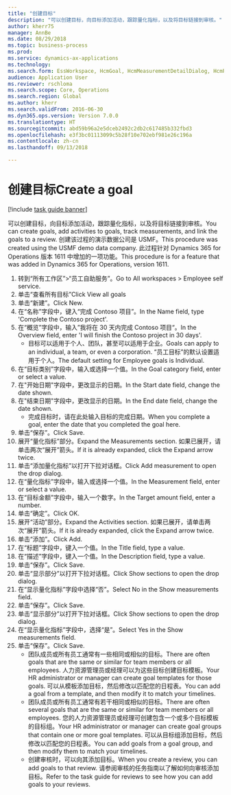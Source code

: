 ```yaml
--- 
title: "创建目标"
description: "可以创建目标，向目标添加活动，跟踪量化指标，以及将目标链接到审核。"
author: kherr75
manager: AnnBe
ms.date: 08/29/2018
ms.topic: business-process
ms.prod: 
ms.service: dynamics-ax-applications
ms.technology: 
ms.search.form: EssWorkspace, HcmGoal, HcmMeasurementDetailDialog, HcmPerfJournalAdd, HcmGoalChangeSettings
audience: Application User
ms.reviewer: rschloma
ms.search.scope: Core, Operations
ms.search.region: Global
ms.author: kherr
ms.search.validFrom: 2016-06-30
ms.dyn365.ops.version: Version 7.0.0
ms.translationtype: HT
ms.sourcegitcommit: abd59b96a2e5dceb2492c2db2c617485b332fbd3
ms.openlocfilehash: e3f3bc01113099c5b28f10e702ebf981e26c196a
ms.contentlocale: zh-cn
ms.lasthandoff: 09/13/2018

---
```

# <a name="create-a-goal"></a><span data-ttu-id="ed424-103">创建目标</span><span class="sxs-lookup"><span data-stu-id="ed424-103">Create a goal</span></span>

[!include [task guide banner](../../includes/task-guide-banner.md)]

<span data-ttu-id="ed424-104">可以创建目标，向目标添加活动，跟踪量化指标，以及将目标链接到审核。</span><span class="sxs-lookup"><span data-stu-id="ed424-104">You can create goals, add activities to goals, track measurements, and link the goals to a review.</span></span> <span data-ttu-id="ed424-105">创建该过程的演示数据公司是 USMF。</span><span class="sxs-lookup"><span data-stu-id="ed424-105">This procedure was created using the USMF demo data company.</span></span> <span data-ttu-id="ed424-106">此过程针对 Dynamics 365 for Operations 版本 1611 中增加的一项功能。</span><span class="sxs-lookup"><span data-stu-id="ed424-106">This procedure is for a feature that was added in Dynamics 365 for Operations, version 1611.</span></span>

1. <span data-ttu-id="ed424-107">转到“所有工作区”>“员工自助服务”。</span><span class="sxs-lookup"><span data-stu-id="ed424-107">Go to All workspaces > Employee self service.</span></span>
2. <span data-ttu-id="ed424-108">单击“查看所有目标”</span><span class="sxs-lookup"><span data-stu-id="ed424-108">Click View all goals</span></span>
3. <span data-ttu-id="ed424-109">单击“新建”。</span><span class="sxs-lookup"><span data-stu-id="ed424-109">Click New.</span></span>
4. <span data-ttu-id="ed424-110">在“名称”字段中，键入“完成 Contoso 项目”。</span><span class="sxs-lookup"><span data-stu-id="ed424-110">In the Name field, type 'Complete the Contoso project'.</span></span>
5. <span data-ttu-id="ed424-111">在“概览”字段中，输入”我将在 30 天内完成 Contoso 项目“。</span><span class="sxs-lookup"><span data-stu-id="ed424-111">In the Overview field, enter 'I will finish the Contoso project in 30 days'.</span></span>
    * <span data-ttu-id="ed424-112">目标可以适用于个人、团队，甚至可以适用于企业。</span><span class="sxs-lookup"><span data-stu-id="ed424-112">Goals can apply to an individual, a team, or even a corporation.</span></span> <span data-ttu-id="ed424-113">“员工目标”的默认设置适用于个人。</span><span class="sxs-lookup"><span data-stu-id="ed424-113">The default setting for Employee goals is Individual.</span></span>  
6. <span data-ttu-id="ed424-114">在“目标类别”字段中，输入或选择一个值。</span><span class="sxs-lookup"><span data-stu-id="ed424-114">In the Goal category field, enter or select a value.</span></span>
7. <span data-ttu-id="ed424-115">在"开始日期"字段中，更改显示的日期。</span><span class="sxs-lookup"><span data-stu-id="ed424-115">In the Start date field, change the date shown.</span></span>
8. <span data-ttu-id="ed424-116">在"结束日期"字段中，更改显示的日期。</span><span class="sxs-lookup"><span data-stu-id="ed424-116">In the End date field, change the date shown.</span></span>
    * <span data-ttu-id="ed424-117">完成目标时，请在此处输入目标的完成日期。</span><span class="sxs-lookup"><span data-stu-id="ed424-117">When you complete a goal, enter the date that you completed the goal here.</span></span>  
9. <span data-ttu-id="ed424-118">单击“保存”。</span><span class="sxs-lookup"><span data-stu-id="ed424-118">Click Save.</span></span>
10. <span data-ttu-id="ed424-119">展开“量化指标”部分。</span><span class="sxs-lookup"><span data-stu-id="ed424-119">Expand the Measurements section.</span></span> <span data-ttu-id="ed424-120">如果已展开，请单击两次“展开”箭头。</span><span class="sxs-lookup"><span data-stu-id="ed424-120">If it is already expanded, click the Expand arrow twice.</span></span>
11. <span data-ttu-id="ed424-121">单击“添加量化指标”以打开下拉对话框。</span><span class="sxs-lookup"><span data-stu-id="ed424-121">Click Add measurement to open the drop dialog.</span></span>
12. <span data-ttu-id="ed424-122">在“量化指标”字段中，输入或选择一个值。</span><span class="sxs-lookup"><span data-stu-id="ed424-122">In the Measurement field, enter or select a value.</span></span>
13. <span data-ttu-id="ed424-123">在“目标金额”字段中，输入一个数字。</span><span class="sxs-lookup"><span data-stu-id="ed424-123">In the Target amount field, enter a number.</span></span>
14. <span data-ttu-id="ed424-124">单击“确定”。</span><span class="sxs-lookup"><span data-stu-id="ed424-124">Click OK.</span></span>
15. <span data-ttu-id="ed424-125">展开“活动”部分。</span><span class="sxs-lookup"><span data-stu-id="ed424-125">Expand the Activities section.</span></span> <span data-ttu-id="ed424-126">如果已展开，请单击两次“展开”箭头。</span><span class="sxs-lookup"><span data-stu-id="ed424-126">If it is already expanded, click the Expand arrow twice.</span></span>
16. <span data-ttu-id="ed424-127">单击“添加”。</span><span class="sxs-lookup"><span data-stu-id="ed424-127">Click Add.</span></span>
17. <span data-ttu-id="ed424-128">在“标题”字段中，键入一个值。</span><span class="sxs-lookup"><span data-stu-id="ed424-128">In the Title field, type a value.</span></span>
18. <span data-ttu-id="ed424-129">在“描述”字段中，键入一个值。</span><span class="sxs-lookup"><span data-stu-id="ed424-129">In the Description field, type a value.</span></span>
19. <span data-ttu-id="ed424-130">单击“保存”。</span><span class="sxs-lookup"><span data-stu-id="ed424-130">Click Save.</span></span>
20. <span data-ttu-id="ed424-131">单击“显示部分”以打开下拉对话框。</span><span class="sxs-lookup"><span data-stu-id="ed424-131">Click Show sections to open the drop dialog.</span></span>
21. <span data-ttu-id="ed424-132">在“显示量化指标”字段中选择“否”。</span><span class="sxs-lookup"><span data-stu-id="ed424-132">Select No in the Show measurements field.</span></span>
22. <span data-ttu-id="ed424-133">单击“保存”。</span><span class="sxs-lookup"><span data-stu-id="ed424-133">Click Save.</span></span>
23. <span data-ttu-id="ed424-134">单击“显示部分”以打开下拉对话框。</span><span class="sxs-lookup"><span data-stu-id="ed424-134">Click Show sections to open the drop dialog.</span></span>
24. <span data-ttu-id="ed424-135">在“显示量化指标”字段中，选择“是”。</span><span class="sxs-lookup"><span data-stu-id="ed424-135">Select Yes in the Show measurements field.</span></span>
25. <span data-ttu-id="ed424-136">单击“保存”。</span><span class="sxs-lookup"><span data-stu-id="ed424-136">Click Save.</span></span>
    * <span data-ttu-id="ed424-137">团队成员或所有员工通常有一些相同或相似的目标。</span><span class="sxs-lookup"><span data-stu-id="ed424-137">There are often goals that are the same or similar for team members or all employees.</span></span>     <span data-ttu-id="ed424-138">人力资源管理员或经理可以为这些目标创建目标模板。</span><span class="sxs-lookup"><span data-stu-id="ed424-138">Your HR administrator or manager can create goal templates for those goals.</span></span> <span data-ttu-id="ed424-139">可以从模板添加目标，然后修改以匹配您的日程表。</span><span class="sxs-lookup"><span data-stu-id="ed424-139">You can add a goal from a template, and then modify it to match your timelines.</span></span>  
    * <span data-ttu-id="ed424-140">团队成员或所有员工通常有若干相同或相似的目标。</span><span class="sxs-lookup"><span data-stu-id="ed424-140">There are often several goals that are the same or similar for team members or all employees.</span></span>     <span data-ttu-id="ed424-141">您的人力资源管理员或经理可创建包含一个或多个目标模板的目标组。</span><span class="sxs-lookup"><span data-stu-id="ed424-141">Your HR administrator or manager can create goal groups that contain one or more goal templates.</span></span> <span data-ttu-id="ed424-142">可以从目标组添加目标，然后修改以匹配您的日程表。</span><span class="sxs-lookup"><span data-stu-id="ed424-142">You can add goals from a goal group, and then modify them to match your timelines.</span></span>  
    * <span data-ttu-id="ed424-143">创建审核时，可以向其添加目标。</span><span class="sxs-lookup"><span data-stu-id="ed424-143">When you create a review, you can add goals to that review.</span></span> <span data-ttu-id="ed424-144">请参阅审核的任务指南以了解如何向审核添加目标。</span><span class="sxs-lookup"><span data-stu-id="ed424-144">Refer to the task guide for reviews to see how you can add goals to your reviews.</span></span>  


